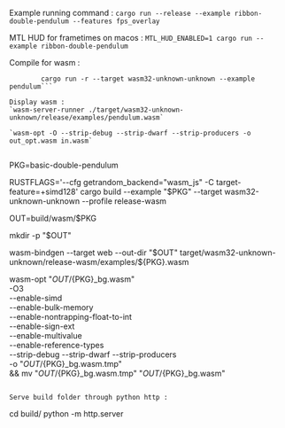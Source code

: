 Example running command :
```cargo run --release --example ribbon-double-pendulum --features fps_overlay```

MTL HUD for frametimes on macos :
```MTL_HUD_ENABLED=1 cargo run --example ribbon-double-pendulum```


Compile for wasm :
```RUSTFLAGS='--cfg getrandom_backend="wasm_js" -C target-feature=+simd128' \
        cargo run -r --target wasm32-unknown-unknown --example pendulum```

Display wasm :
`wasm-server-runner ./target/wasm32-unknown-unknown/release/examples/pendulum.wasm`

`wasm-opt -O --strip-debug --strip-dwarf --strip-producers -o out_opt.wasm in.wasm`


```
PKG=basic-double-pendulum

RUSTFLAGS='--cfg getrandom_backend="wasm_js" -C target-feature=+simd128' cargo build --example "$PKG" --target wasm32-unknown-unknown --profile release-wasm

OUT=build/wasm/$PKG

mkdir -p "$OUT"

wasm-bindgen --target web --out-dir "$OUT" target/wasm32-unknown-unknown/release-wasm/examples/${PKG}.wasm

wasm-opt "$OUT/${PKG}_bg.wasm" \
  -O3 \
  --enable-simd \
  --enable-bulk-memory \
  --enable-nontrapping-float-to-int \
  --enable-sign-ext \
  --enable-multivalue \
  --enable-reference-types \
  --strip-debug --strip-dwarf --strip-producers \
  -o "$OUT/${PKG}_bg.wasm.tmp" \
&& mv "$OUT/${PKG}_bg.wasm.tmp" "$OUT/${PKG}_bg.wasm"
```

Serve build folder through python http :
```
cd build/
python -m http.server